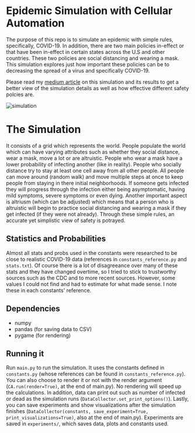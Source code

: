 # Epidemic Simulation with Cellular Automation
The purpose of this repo is to simulate an epidemic with simple rules, specifically, COVID-19.
In addition, there are two main policies in-effect or that have been in-effect in certain states across the U.S and other countries. These two policies are social distancing and wearing a mask. This simulation explores just how important these policies can be to decreasing the spread of a virus and specifically COVID-19. 

Please read my [medium article](https://towardsdatascience.com/simulating-covid-19-with-cellular-automata-aeb820910a9) on this simulation and its results to get a better view of the simulation details as well as how effective different safety polcies are. 

![simulation](assets/ca.gif)

# The Simulation
It consists of a grid which represents the world. People populate the world which can have varying attributes such as whether they social distance, wear a mask, move a lot or are altruistic.
People who wear a mask have a lower probability of infecting another (like in reality). People who socially distance try to stay at least one cell away from all other people.
All people can move around (random walk) and move multiple steps at once to keep people from staying in there initial neighborhoods. If someone gets infected they will
progress through the infection either being asymptomatic, having mild symptoms, severe symptoms or even dying. Another important aspect is altriusm (which can be adjusted) 
which means that a person who is altruistic will begin to practice social distancing and wearing a mask if they get infected (if they were not already). Through these
simple rules, an accurate yet simplistic view of safety is potrayed.

## Statistics and Probabilities
Almost all stats and probs used in the constants were researched to be close to realistic COVID-19 data (references in `constants_reference.py` and `stats.txt`). 
Of course there is a lot of disagreeance over many of these stats and they have changed overtime, so I tried to stick to trustworthy sources such as the CDC and to more
recent sources. However, some values I could not find and had to estimate for what made sense. I note these in each constants' reference.

## Dependencies
* numpy
* pandas (for saving data to CSV)
* pygame (for rendering)

## Running it
Run `main.py` to run the simulation. It uses the constants defined in `constants.py` (whose references can be found in `constants_reference.py`). You can also choose to
render it or not with the render argument (`CA.run(render=True)`, at the end of main.py). No rendering will speed up the calculations. In addition, data can print out such as number of infected or dead as the simulation runs (`DataCollector.set_print_options()`).
Lastly, you can save experiments and show visualizations after the simulation finishes (`DataCollector(constants, save_experiment=True, print_visualizations=True)`, also at the end of main.py).
Experiments are saved in `experiments/`, which saves data, plots and constants used.
